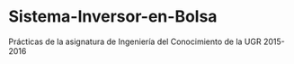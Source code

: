 # Sistema-Inversor-en-Bolsa
Prácticas de la asignatura de Ingeniería del Conocimiento de la UGR 2015-2016
